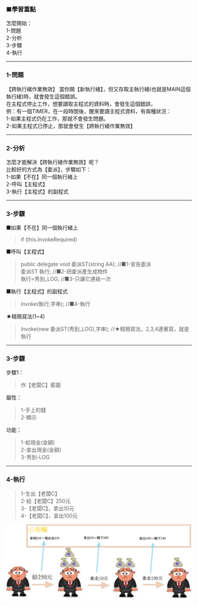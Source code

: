 ### ■學習重點
怎麼開始：  
1-問題  
2-分析  
3-步驟  
4-執行

---
### 1-問題
【跨執行緒作業無效】
當你開【新執行緒】，但又存取主執行緒(也就是MAIN這個執行緒)時，就會發生這個錯誤。  
在主程式停止工作，想要讀取主程式的資料時，會發生這個錯誤，  
例：有一個TIMER，在一段時間後，醒來要讀主程式資料，有兩種狀況：  
1-如果主程式仍在工作，那就不會發生問題。  
2-如果主程式已停止，那就會發生【跨執行緒作業無效】  

---
### 2-分析
怎麼才能解決【跨執行緒作業無效】呢？  
比較好的方式為【委派】，步驟如下：  
1-如果【不在】同一個執行緒上  
2-呼叫【主程式】  
3-執行【主程式】的副程式  

---
### 3-步驟
■如果【不在】同一個執行緒上
> if (this.InvokeRequired)  

■呼叫【主程式】  
> public delegate void 委派ST(string AA);	//■1-宣告委派  
> 委派ST 執行;					//■2-把委派產生成物件  
> 執行=秀到_LOG;				//■3-只讓它連結一次  

■執行【主程式】的副程式  
> Invoke(執行,字串);			//■4-執行

★精簡寫法(1~4)
> Invoke(new 委派ST(秀到_LOG),字串);	//★精簡寫法，2,3,4連著寫，就是執行


---
### 3-步驟

步驟1：
> 作【老闆C】藍圖

屬性：
> 1-手上的錢  
> 2-顯示

功能：
> 1-給現金(金額)  
> 2-拿出現金(金額)  
> 3-秀到-LOG

---
### 4-執行

> 1-生出【老闆C】  
> 2-給【老闆C】250元  
> 3-【老闆C】，拿出10元  
> 4-【老闆C】，拿出100元

![](/assets/002_3_拿出錢_還要自己公佈_20170802.PNG)

